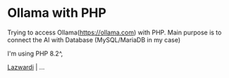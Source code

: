# Ollama with PHP

Trying to access Ollama(https://ollama.com) with PHP. Main purpose is to connect the AI with Database (MySQL/MariaDB in my case)

I'm using PHP 8.2^,

[Lazwardi](https://github.com/angween) | ...
